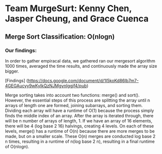 # Team MurgeSurt: Kenny Chen, Jasper Cheung, and Grace Cuenca
## Merge Sort Classification: O(nlogn)

### Our findings:

In order to gather empiracal data, we gathered ran our mergesort algorithm 1000 times, averaged the time results, and continuously made the array size bigger.

[Findings] (https://docs.google.com/document/d/1I5koKd86lb7m7-4GEGAucyy9wKyIkQzNJMgynIggjf4/pub)

Merge sorting takes into account two functions: merge() and sort(). However, the essential steps of this process
are splitting the array until n arrays of length one are formed, joining subarrays, and sorting them. Dividing each array
will have a runtime of O(1) because the process simply finds the middle index of an array. After the array is iterated through,
there will be n number of arrays of length, 1. If we have an array of 16 elements, there will be 4 (log base 2 16) halvings, creating 4 levels.
On each of these levels, merge() has a runtime of O(n) because there are more merges to be made, but on a smaller scale. These
O(n) merges are conducted log base 2 n times, resulting in a runtime of n(log base 2 n), resulting in a final runtime of
O(nlogn).